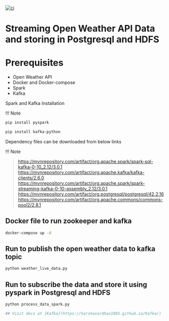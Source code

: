 [![ci](https://github.com/Harshavardhan1005/Kafka/actions/workflows/ci.yaml/badge.svg?branch=main)](https://github.com/Harshavardhan1005/Airflow_Docker/actions/workflows/ci.yaml)

# Streaming Open Weather API Data and storing in Postgresql and HDFS 

# Prerequisites

* Open Weather API 
* Docker and Docker-compose
* Spark
* Kafka

Spark and Kafka Installation

!!! Note
```bash
pip install pyspark
```
```bash
pip install kafka-python
```

Dependency files can be downloaded from below links

!!! Note

> https://mvnrepository.com/artifact/org.apache.spark/spark-sql-kafka-0-10_2.12/3.0.1
> https://mvnrepository.com/artifact/org.apache.kafka/kafka-clients/2.6.0
> https://mvnrepository.com/artifact/org.apache.spark/spark-streaming-kafka-0-10-assembly_2.12/3.0.1
> https://mvnrepository.com/artifact/org.postgresql/postgresql/42.2.16
> https://mvnrepository.com/artifact/org.apache.commons/commons-pool2/2.8.1


## Docker file to run zookeeper and kafka 
```bash
docker-compose up -d
```

## Run to publish the open weather data to kafka topic
```bash
python weather_live_data.py
```

## Run to subscribe the data and store it using pyspark in Postgresql and HDFS
```bash
python process_data_spark.py

## Visit docs at [Kafka](https://harshavardhan1005.github.io/Kafka/)
```






